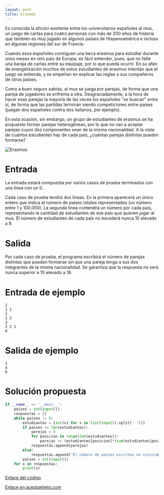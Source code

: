 ```yaml
---
layout: post
title: Erasmús
---
```

Es conocida la afición existente entre los universitarios españoles al mus, un juego de cartas para cuatro personas con más de 200 años de historia que también es muy jugado en algunos países de Hispanoamérica e incluso en algunas regiones del sur de Francia.

Cuando esos españoles consiguen una beca erasmus para estudiar durante unos meses en otro país de Europa, es fácil entender, pues, que no falte una baraja de cartas entre su equipaje, por lo que pueda ocurrir. En su afán de evangelización muchos de estos estudiantes de erasmus intentan que el juego se extienda, y se empeñan en explicar las reglas a sus compañeros de otros países.

Como a buen seguro sabrás, al mus se juega por parejas, de forma que una pareja de jugadores se enfrenta a otra. Desgraciadamente, a la hora de hacer esas parejas la mayoría de las veces los españoles "se buscan" entre sí, de forma que las partidas terminan siendo competiciones entre países (juegan dos españoles contra dos italianos, por ejemplo).

En esta ocasión, sin embargo, un grupo de estudiantes de erasmus se ha propuesto formar parejas heterogéneas, por lo que no van a aceptar parejas cuyos dos componentes sean de la misma nacionalidad. A la vista de cuántos estudiantes hay de cada país, ¿cuántas parejas distintas pueden formarse?

![Erasmús](https://www.aceptaelreto.com/pub/problems/v002/42/st/statements/images/Eras-mus.svg)

# Entrada

La entrada estará compuesta por varios casos de prueba terminados con una línea con un 0.

Cada caso de prueba tendrá dos líneas. En la primera aparecerá un único entero que indica el número de países totales representados (un número entre 1 y 100.000). La segunda línea contendrá un número por cada país, representando la cantidad de estudiantes de ese país que quieren jugar al mus. El número de estudiantes de cada país no excederá nunca 10 elevado a 9.

# Salida

Por cada caso de prueba, el programa escribirá el número de parejas distintas que pueden formarse sin que una pareja tenga a sus dos integrantes de la misma nacionalidad. Se garantiza que la respuesta no será nunca superior a 10 elevado a 18.

# Entrada de ejemplo

```
2
1 1
2
2 2
3
2 2 1
0
```

# Salida de ejemplo

```
1
4
8
```
# Solución propuesta

``` python
if __name__ == '__main__':
    paises = int(input())
    respuestas = []
    while paises != 0:
        estudiantes = [int(x) for x in list(input().split(' '))]
        if paises == len(estudiantes):
            parejas = 0
            for posicion in range(len(estudiantes)):
                parejas += (estudiantes[posicion]*(sum(estudiantes[posicion+1:len(estudiantes)])))
            respuestas.append(parejas)
        else:
            respuestas.append("El número de países escritos no coincide con los indicados")
        paises = int(input())
    for x in respuestas:
        print(x)
```

[Enlace del código](https://github.com/israelem/aceptaelreto/blob/master/codes/2017-07-10-erasmus.py)

[Enlace en aceptaelreto.com](https://www.aceptaelreto.com/problem/statement.php?id=242&potw=1)
